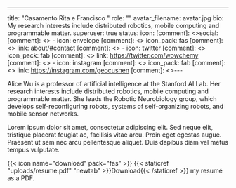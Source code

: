 ---
title: "Casamento Rita e Francisco "
role: ""
avatar_filename: avatar.jpg
bio: My research interests include distributed robotics, mobile computing and
  programmable matter.
superuser: true
status:
  icon: 
[comment]: <>social:
[comment]: <>  - icon: envelope
[comment]: <>    icon_pack: fas
[comment]: <>    link: about/#contact
[comment]: <>  - icon: twitter
[comment]: <>    icon_pack: fab
[comment]: <>    link: https://twitter.com/wowchemy
[comment]: <>  - icon: instagram
[comment]: <>    icon_pack: fab
[comment]: <>    link: https://instagram.com/geocushen
[comment]: <>---


Alice Wu is a professor of artificial intelligence at the Stanford AI Lab. Her research interests include distributed robotics, mobile computing and programmable matter. She leads the Robotic Neurobiology group, which develops self-reconfiguring robots, systems of self-organizing robots, and mobile sensor networks.

Lorem ipsum dolor sit amet, consectetur adipiscing elit. Sed neque elit, tristique placerat feugiat ac, facilisis vitae arcu. Proin eget egestas augue. Praesent ut sem nec arcu pellentesque aliquet. Duis dapibus diam vel metus tempus vulputate.

{{< icon name="download" pack="fas" >}} {{< staticref "uploads/resume.pdf" "newtab" >}}Download{{< /staticref >}} my resumé as a PDF.
